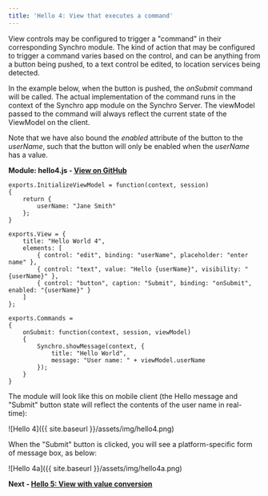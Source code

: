 ```yaml
---
title: 'Hello 4: View that executes a command'
---
```


View controls may be configured to trigger a "command" in their corresponding Synchro module.  The kind of action that may be configured
to trigger a command varies based on the control, and can be anything from a button being pushed, to a text control be edited, to location
services being detected.

In the example below, when the button is pushed, the _onSubmit_ command will be called.  The actual implementation of the command runs in the
context of the Synchro app module on the Synchro Server.  The viewModel passed to the command will always reflect the current state of the
ViewModel on the client.

Note that we have also bound the _enabled_ attribute of the button to the _userName_, such that the button will only be enabled when the
_userName_ has a value.

__Module: hello4.js - [View on GitHub](https://github.com/SynchroLabs/SynchroTutorial/blob/master/hello4.js)__

    exports.InitializeViewModel = function(context, session)
    {
        return {
            userName: "Jane Smith"
        };
    }

    exports.View = {
        title: "Hello World 4",
        elements: [
            { control: "edit", binding: "userName", placeholder: "enter name" },
            { control: "text", value: "Hello {userName}", visibility: "{userName}" },
            { control: "button", caption: "Submit", binding: "onSubmit", enabled: "{userName}" }
        ]
    };

    exports.Commands =
    {
        onSubmit: function(context, session, viewModel)
        {
            Synchro.showMessage(context, {
                title: "Hello World",
                message: "User name: " + viewModel.userName
            });
        }
    }

The module will look like this on mobile client (the Hello message and "Submit" button state will reflect the contents of the user name
in real-time): 

![Hello 4]({{ site.baseurl }}/assets/img/hello4.png)

When the "Submit" button is clicked, you will see a platform-specific form of message box, as below:

![Hello 4a]({{ site.baseurl }}/assets/img/hello4a.png)

__Next - [Hello 5: View with value conversion](hello-5)__